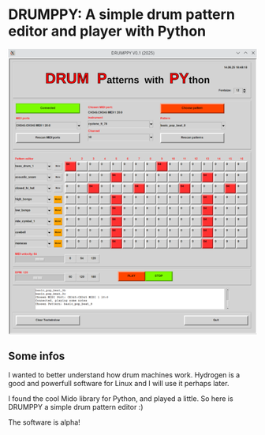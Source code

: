 # DRUMPPY: A simple drum pattern editor and player with Python

![DRUMPPY](png/drumppy_800.png "DRUMPPY")

## Some infos

I wanted to better understand how drum machines work. Hydrogen is a good and powerfull software for Linux and I will use it perhaps later.

I found the cool Mido library for Python, and played a little. So here is DRUMPPY a simple drum pattern editor :)

The software is alpha!
